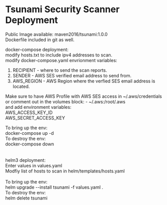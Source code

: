 # Tsunami Security Scanner Deployment

Public Image available: maven2016/tsunami:1.0.0 <br/>
Dockerfile included in git as well.<br/>

docker-compose deployment: <br/>
modify hosts.txt to include ipv4 addresses to scan. <br/>
modify docker-compose.yaml envrionment variables:
  1. RECIPIENT - where to send the scan reports. 
  2. SENDER - AWS SES verified email address to send from.
  3. AWS_REGION - AWS Region where the verfied SES email address is located. </br>

Make sure to have AWS Profile with AWS SES access in ~/.aws/credentials </br>
or comment out in the volumes block: - ~/.aws:/root/.aws </br>
and add environment variables: </br>
AWS_ACCESS_KEY_ID </br>
AWS_SECRET_ACCESS_KEY </br>

To bring up the env: <br>
docker-compose up -d </br>
To destroy the env: </br>
docker-compose down </br>
</br>
</br>
helm3 deployment:</br>
Enter values in values.yaml</br>
Modfiy list of hosts to scan in helm/templates/hosts.yaml </br>
</br>
To bring up the env:</br>
helm upgrade --install tsunami -f values.yaml . </br>
To destroy the env:</br>
helm delete tsunami
